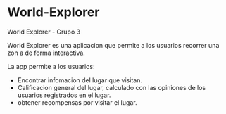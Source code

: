 # World-Explorer
World Explorer - Grupo 3

World Explorer es una aplicacion que permite a los usuarios recorrer una zon a de forma interactiva.

La app permite a los usuarios:

- Encontrar infomacion del lugar que visitan.
- Calificacion general del lugar, calculado con las opiniones de los usuarios registrados en el lugar.
- obtener recompensas por visitar el lugar.
